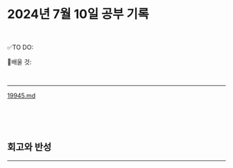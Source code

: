 # 2024년 7월 10일 공부 기록 

<br>

✅TO DO: 



💭배울 것:


<br>

---


[19945.md](..%2F..%2F..%2FAlgorithm%2FSolvedProblem%2F%EB%9E%9C%EB%8D%A4%EB%A7%88%EB%9D%BC%ED%86%A4%2F%EC%BD%94%EC%8A%A4006%2F19945.md)


<br><br><br>





## 회고와 반성

---

